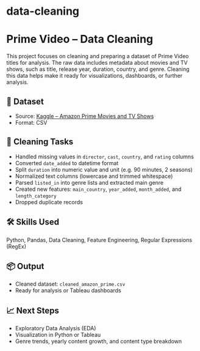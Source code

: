# data-cleaning
# Prime Video – Data Cleaning

This project focuses on cleaning and preparing a dataset of Prime Video titles for analysis. The raw data includes metadata about movies and TV shows, such as title, release year, duration, country, and genre. Cleaning this data helps make it ready for visualizations, dashboards, or further analysis.

## 📁 Dataset

- Source: [Kaggle – Amazon Prime Movies and TV Shows](https://www.kaggle.com/datasets/shivamb/amazon-prime-movies-and-tv-shows)
- Format: CSV

## 🧼 Cleaning Tasks

- Handled missing values in `director`, `cast`, `country`, and `rating` columns
- Converted `date_added` to datetime format
- Split `duration` into numeric value and unit (e.g. 90 minutes, 2 seasons)
- Normalized text columns (lowercase and trimmed whitespace)
- Parsed `listed_in` into genre lists and extracted main genre
- Created new features: `main_country`, `year_added`, `month_added`, and `length_category`
- Dropped duplicate records

## 🛠️ Skills Used

Python, Pandas, Data Cleaning, Feature Engineering, Regular Expressions (RegEx)

## 📦 Output

- Cleaned dataset: `cleaned_amazon_prime.csv`
- Ready for analysis or Tableau dashboards

## 📈 Next Steps

- Exploratory Data Analysis (EDA)
- Visualization in Python or Tableau
- Genre trends, yearly content growth, and content type breakdown
